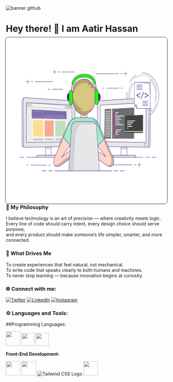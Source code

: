 <img width="1536" height="560" alt="banner github" src="https://github.com/user-attachments/assets/9874a76d-da62-4109-855e-ff73d9211e7a" />

# Hey there! 👋 I am Aatir Hassan

<img 
  align="right" 
  src="https://github.com/devSouvik/devSouvik/blob/master/gif3.gif" 
  alt="Developer Image" 
  width="550" 
  height="520" 
  border= "1px solid red"
  style="float: right; margin-left: 25px; margin-top: -10px; margin-right: 0; border-radius: 10px;"
/>


### 🧭 My Philosophy  
I believe technology is an art of precision — where creativity meets logic.  
Every line of code should carry intent, every design choice should serve purpose,  
and every product should make someone’s life simpler, smarter, and more connected.

### 🚀 What Drives Me  
To create experiences that feel natural, not mechanical.  
To write code that speaks clearly to both humans and machines.  
To never stop learning — because innovation begins at curiosity.



### 🌐 Connect with me:
<p align="left">
  <a href="https://x.com/AlGhazalli_i" target="_blank"><img src="https://cdn.jsdelivr.net/gh/devicons/devicon/icons/twitter/twitter-original.svg" alt="Twitter" width="40" height="40"/></a>
  <a href="https://www.linkedin.com/in/aatir-hassan-144313247/" target="_blank"><img src="https://cdn.jsdelivr.net/gh/devicons/devicon/icons/linkedin/linkedin-original.svg" alt="LinkedIn" width="40" height="40"/></a>
  <a href="https://www.instagram.com/p/DOi7rxEjw8I/?img_index=1" target="_blank"><img src="https://upload.wikimedia.org/wikipedia/commons/a/a5/Instagram_icon.png" alt="Instagram" width="40" height="40"/></a>
  
</p>

### ⚙️ Languages and Tools:

##Programming Languages:
<p align="left">
   <img src="https://cdn.jsdelivr.net/gh/devicons/devicon/icons/c/c-original.svg" width="45" height="45"/>
   <img src="https://cdn.jsdelivr.net/gh/devicons/devicon/icons/python/python-original.svg" width="40" height="40"/>
   <img src="https://cdn.jsdelivr.net/gh/devicons/devicon/icons/javascript/javascript-original.svg" width="40" height="40"/>
</p>

**Front-End Development:**

<p align="left">
  <img src="https://cdn.jsdelivr.net/gh/devicons/devicon/icons/html5/html5-original.svg" width="45" height="45"/>
  <img src="https://cdn.jsdelivr.net/gh/devicons/devicon/icons/css3/css3-original.svg" width="45" height="45"/>
  <img src="https://cdn.jsdelivr.net/gh/devicons/devicon/icons/tailwindcss/tailwindcss-original-wordmark.svg" width="30" height="40"   alt="Tailwind CSS Logo"/>
  <img src="https://cdn.jsdelivr.net/gh/devicons/devicon/icons/react/react-original.svg" width="45" height="45"/>

</p>


<!--
**Aatir-hassan/Aatir-hassan** is a ✨ _special_ ✨ repository because its `README.md` (this file) appears on your GitHub profile.

Here are some ideas to get you started:

- 🔭 I’m currently working on ...
- 🌱 I’m currently learning ...
- 👯 I’m looking to collaborate on ...
- 🤔 I’m looking for help with ...
- 💬 Ask me about ...
- 📫 How to reach me: ...
- 😄 Pronouns: ...
- ⚡ Fun fact: ...
-->
